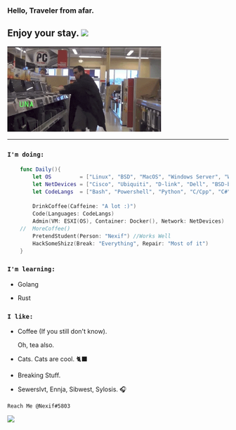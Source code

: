 ### Hello, Traveler from afar.
## Enjoy your stay. <img src="https://media.giphy.com/media/LUokZJ21LM39f6d0Md/giphy.gif" width="40">
<img src="HakaBoi.gif" width="350">

---
### `I'm doing:`

```swift
    func Daily(){
        let OS         = ["Linux", "BSD", "MacOS", "Windows Server", "Windows"]
        let NetDevices = ["Cisco", "Ubiquiti", "D-link", "Dell", "BSD-based", "Linux-based"]
        let CodeLangs  = ["Bash", "Powershell", "Python", "C/Cpp", "C#", "Yaml", "Swift?"]

        DrinkCoffee(Caffeine: "A lot :)")
        Code(Languages: CodeLangs)
        Admin(VM: ESXI(OS), Container: Docker(), Network: NetDevices)
    //  MoreCoffee()
        PretendStudent(Person: "Nexif") //Works Well
        HackSomeShizz(Break: "Everything", Repair: "Most of it")
    }
```
### `I'm learning:`

* Golang

* Rust
  
### `I like:`

* Coffee (If you still don't know).

    Oh, tea also. 

* Cats. Cats are cool. 🐈‍⬛

* Breaking Stuff. 
  
* Sewerslvt, Ennja, Sibwest, Sylosis. 🎧
  

`Reach Me @Nexif#5803`


![](https://github-readme-stats.vercel.app/api?username=vNexif&hide_border=true&border_radius=15&&show_icons=true&theme=tokyonight)
